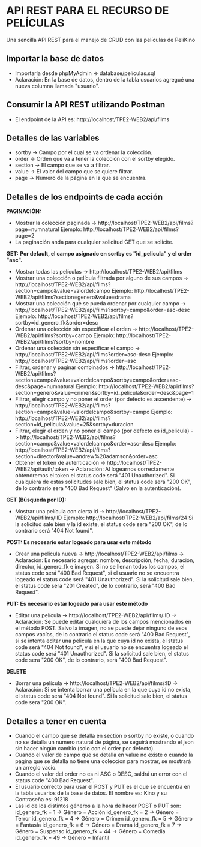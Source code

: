 # API REST PARA EL RECURSO DE PELÍCULAS
Una sencilla API REST para el manejo de CRUD con las películas de PelíKino
## Importar la base de datos
- Importarla desde phpMyAdmin -> database/películas.sql
- Aclaración: En la base de datos, dentro de la tabla usuarios agregué una nueva columna llamada "usuario".
## Consumir la API REST utilizando Postman
- El endpoint de la API es: http://localhost/TPE2-WEB2/api/films
## Detalles de las variables
- sortby -> Campo por el cual se va ordenar la colección.
- order -> Orden que va a tener la colección con el sortby elegido.
- section -> El campo que se va a filtrar.
- value -> El valor del campo que se quiere filtrar.
- page -> Numero de la página en la que se encuentra.
## Detalles de los endpoints de cada acción
**PAGINACIÓN:**
- Mostrar la colección paginada -> http://localhost/TPE2-WEB2/api/films?page=numnatural
    Ejemplo: http://localhost/TPE2-WEB2/api/films?page=2
- La paginación anda para cualquier solicitud GET que se solicite.

**GET:**
**Por default, el campo asignado en sortby es "id_pelicula" y el order "asc".**
- Mostrar todas las películas -> http://localhost/TPE2-WEB2/api/films
- Mostrar una colección o película filtrada por alguno de sus campos -> http://localhost/TPE2-WEB2/api/films?section=campo&value=valordelcampo
    Ejemplo: http://localhost/TPE2-WEB2/api/films?section=genero&value=drama
- Mostrar una colección que se pueda ordenar por cualquier campo -> http://localhost/TPE2-WEB2/api/films?sortby=campo&order=asc-desc
    Ejemplo: http://localhost/TPE2-WEB2/api/films?sortby=id_genero_fk&order=desc
- Ordenar una colección sin especificar el orden -> http://localhost/TPE2-WEB2/api/films?sortby=campo 
    Ejemplo: http://localhost/TPE2-WEB2/api/films?sortby=nombre
- Ordenar una colección sin especificar el campo -> http://localhost/TPE2-WEB2/api/films?order=asc-desc
    Ejemplo: http://localhost/TPE2-WEB2/api/films?order=asc
- Filtrar, ordenar y paginar combinados -> http://localhost/TPE2-WEB2/api/films?section=campo&value=valordelcampo&sortby=campo&order=asc-desc&page=numnatural
    Ejemplo: http://localhost/TPE2-WEB2/api/films?section=genero&value=crimen&sortby=id_pelicula&order=desc&page=1
- Filtrar, elegir campo y no poner el order (por defecto es ascendente) -> http://localhost/TPE2-WEB2/api/films?section=campo&value=valordelcampo&sortby=campo
    Ejemplo: http://localhost/TPE2-WEB2/api/films?section=id_pelicula&value=25&sortby=duracion
- Filtrar, elegir el orden y no poner el campo (por defecto es id_pelicula) -> http://localhost/TPE2-WEB2/api/films?section=campo&value=valordelcampo&order=asc-desc
    Ejemplo: http://localhost/TPE2-WEB2/api/films?section=director&value=andrew%20adamson&order=asc
- Obtener el token de autenticación -> http://localhost/TPE2-WEB2/api/auth/token -> Aclaración: Al logearnos correctamente obtendremos el token el status code será "401 Unauthorized".
Si cualquiera de estas solicitudes sale bien, el status code será "200 OK", de lo contrario será "400 Bad Request" (Salvo en la autenticación).

**GET (Búsqueda por ID):**
- Mostrar una película con cierta id -> http://localhost/TPE2-WEB2/api/films/:ID
    Ejemplo: http://localhost/TPE2-WEB2/api/films/24
Si la solicitud sale bien y la id existe, el status code será "200 OK", de lo contrario será "404 Not found".

**POST:**
**Es necesario estar logeado para usar este método**
- Crear una película nueva -> http://localhost/TPE2-WEB2/api/films -> Aclaración: Es necesario agregar: nombre, descripción, fecha, duración, director, id_genero_fk e imagen. Si no se llenan todos los campos, el status code será "400 Bad Request", si el usuario no se encuentra logeado el status code será "401 Unauthorized".
Si la solicitud sale bien, el status code sera "201 Created", de lo contrario, será "400 Bad Request".

**PUT:**
**Es necesario estar logeado para usar este método**
- Editar una película -> http://localhost/TPE2-WEB2/api/films/:ID -> Aclaración: Se puede editar cualquiera de los campos mencionados en el método POST. Salvo la imagen, no se puede dejar ninguno de esos campos vacíos, de lo contrario el status code será "400 Bad Request", si se intenta editar una pelicula en la que cuya id no exista, el status code será "404 Not found", y si el usuario no se encuentra logeado el status code será "401 Unauthorized".
Si la solicitud sale bien, el status code sera "200 OK", de lo contrario, será "400 Bad Request".

**DELETE**
- Borrar una película -> http://localhost/TPE2-WEB2/api/films/:ID -> Aclaración: Si se intenta borrar una película en la que cuya id no exista, el status code será "404 Not found".
Si la solicitud sale bien, el status code sera "200 OK".

## Detalles a tener en cuenta
- Cuando el campo que se detalla en section o sortby no existe, o cuando no se detalla un numero natural de página, se seguirá mostrando el json sin hacer ningún cambio (solo con el order por defecto).
- Cuando el valor de campo que se detalla en value no existe o cuando la página que se detalla no tiene una coleccion para mostrar, se mostrará un arreglo vacío.
- Cuando el valor del order no es ni ASC o DESC, saldrá un error con el status code "400 Bad Request".
- El usuario correcto para usar el POST y PUT es el que se encuentra en la tabla usuarios de la base de datos. El nombre es: Kino y su Contraseña es: 91218
- Las id de los distintos géneros a la hora de hacer POST o PUT son:
    id_genero_fk = 1 -> Género = Acción
    id_genero_fk = 2 -> Género = Terror
    id_genero_fk = 4 -> Género = Crimen
    id_genero_fk = 5 -> Género = Fantasía
    id_genero_fk = 6 -> Género = Drama
    id_genero_fk = 7 -> Género = Suspenso
    id_genero_fk = 44 -> Género = Comedia
    id_genero_fk = 49 -> Género = Infantil
